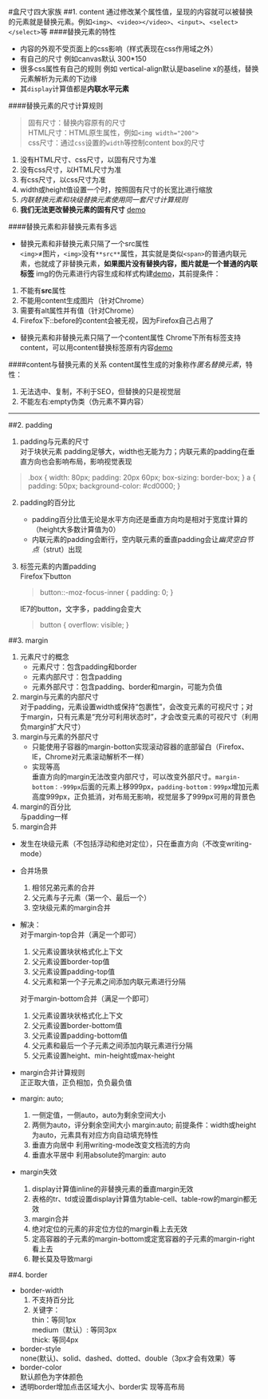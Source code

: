  #盒尺寸四大家族
 ##1. content
 通过修改某个属性值，呈现的内容就可以被替换的元素就是替换元素。例如`<img>`、`<video></video>`、`<input>`、`<select></select>`等
####替换元素的特性
 * 内容的外观不受页面上的css影响（样式表现在css作用域之外）
 * 有自己的尺寸 例如canvas默认 300*150
 * 很多css属性有自己的规则 例如 vertical-align默认是baseline x的基线，替换元素解析为元素的下边缘
 * 其`display`计算值都是**内联水平元素**
 
####替换元素的尺寸计算规则
>固有尺寸：替换内容原有的尺寸  
 HTML尺寸：HTML原生属性，例如`<img width="200">`  
 css尺寸：通过`css`设置的`width`等控制content box的尺寸  

 1. 没有HTML尺寸、css尺寸，以固有尺寸为准  
 2. 没有css尺寸，以HTML尺寸为准
 3. 有css尺寸，以css尺寸为准
 4. width或height值设置一个时，按照固有尺寸的长宽比进行缩放  
 5. *内联替换元素和块级替换元素使用同一套尺寸计算规则*
 6. **我们无法更改替换元素的固有尺寸**  [demo](https://fallingleaves.github.io/css/page/%E7%AC%AC%E5%9B%9B%E7%AB%A0-%E7%9B%92%E5%B0%BA%E5%AF%B8%E5%9B%9B%E5%A4%A7%E5%AE%B6%E6%97%8F.html#noChange)
                        
####替换元素和非替换元素有多远
* 替换元素和非替换元素只隔了一个src属性  
  `<img>`≠图片，`<img>`没有`**src**`属性，其实就是类似`<span>`的普通内联元素，也就成了非替换元素，**如果图片没有替换内容，图片就是一个普通的内联标签** img的伪元素进行内容生成和样式构建[demo](https://fallingleaves.github.io/css/page/%E7%AC%AC%E5%9B%9B%E7%AB%A0-%E7%9B%92%E5%B0%BA%E5%AF%B8%E5%9B%9B%E5%A4%A7%E5%AE%B6%E6%97%8F.html#noSrc)，其前提条件：
 1. 不能有**src**属性
 2. 不能用content生成图片（针对Chrome）
 3. 需要有alt属性并有值（针对Chrome）
 4. Firefox下::before的content会被无视，因为Firefox自己占用了
* 替换元素和非替换元素只隔了一个content属性
  Chrome下所有标签支持content，可以用content替换标签原有内容[demo](https://fallingleaves.github.io/css/page/%E7%AC%AC%E5%9B%9B%E7%AB%A0-%E7%9B%92%E5%B0%BA%E5%AF%B8%E5%9B%9B%E5%A4%A7%E5%AE%B6%E6%97%8F.html#content-demo)

####content与替换元素的关系
 content属性生成的对象称作*匿名替换元素*，特性：  
  1. 无法选中、复制，不利于SEO，但替换的只是视觉层  
  2. 不能左右:empty伪类（伪元素不算内容）

------------------
 ##2. padding
 1. padding与元素的尺寸  
  对于块状元素 padding足够大，width也无能为力；内联元素的padding在垂直方向也会影响布局，影响视觉表现  
  >.box {
    width: 80px;
    padding: 20px 60px;
    box-sizing: border-box; 
  }
  a {
    padding: 50px;
    background-color: #cd0000;
  }
2. padding的百分比
   * padding百分比值无论是水平方向还是垂直方向均是相对于宽度计算的（height大多数计算值为0）
   * 内联元素的padding会断行，空内联元素的垂直padding会让*幽灵空白节点*（strut）出现
3. 标签元素的内置padding  
   Firefox下button 
   >button::-moz-focus-inner { padding: 0; }

   IE7的button，文字多，padding会变大  
   >button { overflow: visible; } 

 ##3. margin  
 1. 元素尺寸的概念
    * 元素尺寸：包含padding和border
    * 元素内部尺寸：包含padding
    * 元素外部尺寸：包含padding、border和margin，可能为负值
 2. margin与元素的内部尺寸  
    对于padding，元素设置width或保持“包裹性”，会改变元素的可视尺寸；对于margin，只有元素是“充分可利用状态时”，才会改变元素的可视尺寸（利用负margin扩大尺寸）
 3. margin与元素的外部尺寸  
    * 只能使用子容器的margin-botton实现滚动容器的底部留白（Firefox、IE，Chrome对元素滚动解析不一样）
    * 实现等高  
    垂直方向的margin无法改变内部尺寸，可以改变外部尺寸。`margin-bottom：-999px`后面的元素上移999px，`padding-bottom：999px`增加元素高度999px，正负抵消，对布局无影响，视觉层多了999px可用的背景色
 4. margin的百分比  
   与padding一样
 5. margin合并
   * 发生在块级元素（不包括浮动和绝对定位），只在垂直方向（不改变writing-mode）
   * 合并场景  
     1. 相邻兄弟元素的合并
     2. 父元素与子元素（第一个、最后一个）
     3. 空块级元素的margin合并
   * 解决：  
     对于margin-top合并（满足一个即可）
     1. 父元素设置块状格式化上下文
     2. 父元素设置border-top值
     3. 父元素设置padding-top值
     4. 父元素和第一个子元素之间添加内联元素进行分隔  

     对于margin-bottom合并（满足一个即可）
     1. 父元素设置块状格式化上下文
     2. 父元素设置border-bottom值
     3. 父元素设置padding-bottom值
     4. 父元素和最后一个子元素之间添加内联元素进行分隔
     5. 父元素设置height、min-height或max-height
   * margin合并计算规则  
     正正取大值，正负相加，负负最负值
   * margin: auto;
     1. 一侧定值，一侧auto，auto为剩余空间大小
     2. 两侧为auto，评分剩余空间大小
        margin:auto; 前提条件：width或height为auto，元素具有对应方向自动填充特性
     3. 垂直方向居中
          利用writing-mode改变文档流的方向
     4. 垂直水平居中
          利用absolute的margin: auto
   * margin失效
     1. display计算值inline的非替换元素的垂直margin无效
     2. 表格的tr、td或设置display计算值为table-cell、table-row的margin都无效
     3. margin合并
     4. 绝对定位的元素的非定位方位的margin看上去无效
     5. 定高容器的子元素的margin-bottom或定宽容器的子元素的margin-right看上去
     6. 鞭长莫及导致margi

 ##4. border  
  * border-width  
     1. 不支持百分比  
     2. 关键字：  
        thin：等同1px  
        medium（默认）: 等同3px  
        thick: 等同4px
  * border-style  
    none(默认)、solid、dashed、dotted、double（3px才会有效果）等
  * border-color  
    默认颜色为字体颜色
  * 透明border增加点击区域大小、border实  现等高布局